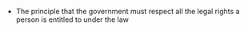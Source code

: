 - The principle that the government must respect all the legal rights a person is entitled to under the law